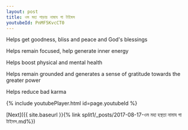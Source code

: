 ```yaml
---
layout: post
title: ওম মহা পাড়ায় নামায গা টাইমস
youtubeId: PnMF5KvcCT0
---
```

 
 
Helps get goodness, bliss and peace and God's blessings
 
Helps remain focused, help generate inner energy 
 
Helps boost physical and mental health 
 
Helps remain grounded and generates a sense of gratitude towards the greater power 
 
Helps reduce bad karma
 
 
 
 


{% include youtubePlayer.html id=page.youtubeId %}
 
[Next]({{ site.baseurl }}{% link  split1/_posts/2017-08-17-ওম মহা হস্থতা নামায গা টাইমস.md%})
 
